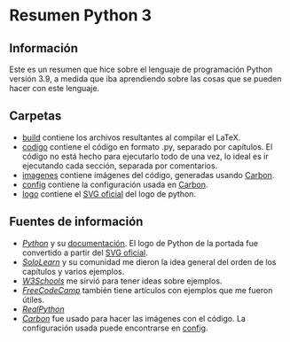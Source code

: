 # Resumen Python 3

## Información

Este es un resumen que hice sobre el lenguaje de programación Python versión 3.9, a medida que iba aprendiendo sobre las cosas que se pueden hacer con este lenguaje.

## Carpetas

- [build](build) contiene los archivos resultantes al compilar el LaTeX.
- [codigo](codigo) contiene el código en formato .py, separado por capítulos. El código no está hecho para ejecutarlo todo de una vez, lo ideal es ir ejecutando cada sección, separada por comentarios.
- [imagenes](imagenes) contiene imágenes del código, generadas usando [Carbon](https://carbon.now.sh).
- [config](config) contiene la configuración usada en [Carbon](https://carbon.now.sh).
- [logo](logo) contiene el [SVG oficial](https://www.python.org/community/logos/) del logo de python.

## Fuentes de información

- *[Python](https://www.python.org/)* y su [documentación](https://docs.python.org/3/). El logo de Python de la portada fue convertido a partir del [SVG oficial](https://www.python.org/community/logos/).
- *[SoloLearn](https://www.sololearn.com)* y su comunidad me dieron la idea general del orden de los capítulos y varios ejemplos.
- *[W3Schools](https://www.w3schools.com)* me sirvió para tener ideas sobre ejemplos.
- *[FreeCodeCamp](https://www.freecodecamp.org/news/tag/python/)* también tiene artículos con ejemplos que me fueron útiles.
- *[RealPython](https://realpython.com)*
- *[Carbon](https://carbon.now.sh)* fue usado para hacer las imágenes con el código. La configuración usada puede encontrarse en [config](config).
